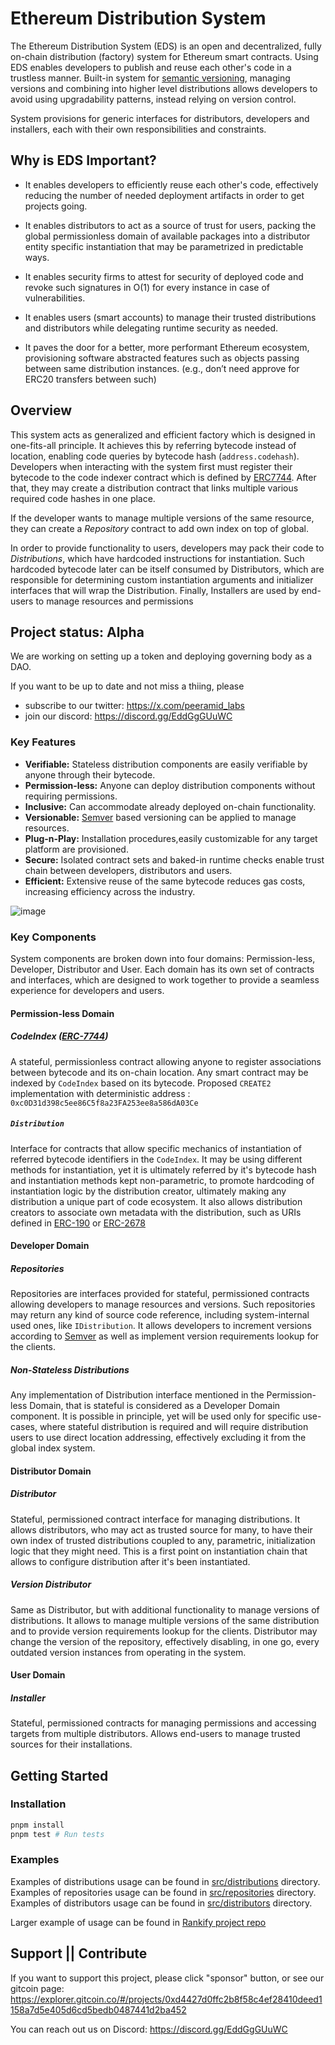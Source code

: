 # Ethereum Distribution System

The Ethereum Distribution System (EDS) is an open and decentralized, fully on-chain distribution (factory) system for Ethereum smart contracts. 
Using EDS enables developers to publish and reuse each other's code in a trustless manner. Built-in system for [semantic versioning](http://semver.org/), managing versions and combining into higher level distributions allows developers to avoid using upgradability patterns, instead relying on version control. 

System provisions for generic interfaces for distributors, developers and installers, each with their own responsibilities and constraints. 

## Why is EDS Important?

- It enables developers to efficiently reuse each other's code, effectively reducing the number of needed deployment artifacts in order to get projects going. 

- It enables distributors to act as a source of trust for users, packing the global permissionless domain of available packages into a distributor entity specific instantiation that may be parametrized in predictable ways.

- It enables security firms to attest for security of deployed code and revoke such signatures in O(1) for every instance in case of vulnerabilities. 

- It enables users (smart accounts) to manage their trusted distributions and distributors while delegating runtime security as needed. 

- It paves the door for a better, more performant Ethereum ecosystem, provisioning software abstracted features such as objects passing between same distribution instances. (e.g., don’t need approve for ERC20 transfers between such)

## Overview

This system acts as generalized and efficient factory which is designed in one-fits-all principle. It achieves this by referring bytecode instead of location, enabling code queries by bytecode hash (`address.codehash`). Developers when interacting with the system first must register their bytecode to the code indexer contract which is defined by [ERC7744](https://eips.ethereum.org/EIPS/eip-7744).
After that, they may create a distribution contract that links multiple various required code hashes in one place. 

If the developer wants to manage multiple versions of the same resource, they can create a _Repository_ contract to add own index on top of global. 

In order to provide functionality to users, developers may pack their code to _Distributions_, which have hardcoded instructions for instantiation. Such hardcoded bytecode later can be itself consumed by Distributors, which are responsible for determining custom instantiation arguments and initializer interfaces that will wrap the Distribution. Finally, Installers are used by end-users to manage resources and permissions

## Project status: Alpha

We are working on setting up a token and deploying governing body as a DAO. 

If you want to be up to date and not miss a thiing, please 
- subscribe to our twitter: https://x.com/peeramid_labs
- join our discord: https://discord.gg/EddGgGUuWC


### Key Features

- **Verifiable:** Stateless distribution components are easily verifiable by anyone through their bytecode.
- **Permission-less:** Anyone can deploy distribution components without requiring permissions.
- **Inclusive:** Can accommodate already deployed on-chain functionality.
- **Versionable:** [Semver](http://semver.org/) based versioning can be applied to manage resources.
- **Plug-n-Play:** Installation procedures,easily customizable for any target platform are provisioned.
- **Secure:** Isolated contract sets and baked-in runtime checks enable trust chain between developers, distributors and users.
- **Efficient:** Extensive reuse of the same bytecode reduces gas costs, increasing efficiency across the industry.

![image](https://github.com/user-attachments/assets/52fa7028-177c-4de2-9259-3f883491a3d3)

### Key Components

System components are broken down into four domains: Permission-less, Developer, Distributor and User. Each domain has its own set of contracts and interfaces, which are designed to work together to provide a seamless experience for developers and users.

#### Permission-less Domain

##### CodeIndex ([ERC-7744](https://eips.ethereum.org/EIPS/eip-7744))

A stateful, permissionless contract allowing anyone to register associations between bytecode and its on-chain location. Any smart contract may be indexed by `CodeIndex` based on its bytecode.
Proposed `CREATE2` implementation with deterministic address : `0xc0D31d398c5ee86C5f8a23FA253ee8a586dA03Ce`

##### `Distribution`

Interface for contracts that allow specific mechanics of instantiation of referred bytecode identifiers in the `CodeIndex`. It may be using different methods for instantiation, yet it is ultimately referred by it's bytecode hash and instantiation methods kept non-parametric, to promote hardcoding of instantiation logic by the distribution creator, ultimately making any distribution a unique part of code ecosystem.
It also allows distribution creators to associate own metadata with the distribution, such as URIs defined in [ERC-190](https://eips.ethereum.org/EIPS/eip-190) or [ERC-2678](https://eips.ethereum.org/EIPS/eip-2678)

#### Developer Domain

##### Repositories

Repositories are interfaces provided for stateful, permissioned contracts allowing developers to manage resources and versions. Such repositories may return any kind of source code reference, including system-internal used ones, like `IDistribution`. It allows developers to increment versions according to [Semver](http://semver.org/) as well as implement version requirements lookup for the clients.

##### Non-Stateless Distributions

Any implementation of Distribution interface mentioned in the Permission-less Domain, that is stateful is considered as a Developer Domain component. It is possible in principle, yet will be used only for specific use-cases, where stateful distribution is required and will require distribution users to use direct location addressing, effectively excluding it from the global index system.

#### Distributor Domain

##### Distributor

Stateful, permissioned contract interface for managing distributions. It allows distributors, who may act as trusted source for many, to have their own index of trusted distributions coupled to any, parametric, initialization logic that they might need. This is a first point on instantiation chain that allows to configure distribution after it's been instantiated.

##### Version Distributor

Same as Distributor, but with additional functionality to manage versions of distributions. It allows to manage multiple versions of the same distribution and to provide version requirements lookup for the clients. Distributor may change the version of the repository, effectively disabling, in one go, every outdated version instances from operating in the system.

#### User Domain

##### Installer

Stateful, permissioned contracts for managing permissions and accessing targets from multiple distributors. Allows end-users to manage trusted sources for their installations.

## Getting Started

### Installation

```bash
pnpm install
pnpm test # Run tests
```

### Examples

Examples of distributions usage can be found in [src/distributions](src/distributions) directory.
Examples of repositories usage can be found in [src/repositories](src/repositories) directory.
Examples of distributors usage can be found in [src/distributors](src/distributors) directory.

Larger example of usage can be found in [Rankify project repo](https://github.com/peeramid-labs/contracts)


## Support || Contribute

If you want to support this project, please click "sponsor" button, or see our gitcoin page: 
https://explorer.gitcoin.co/#/projects/0xd4427d0ffc2b8f58c4ef28410deed1158a7d5e405d6cd5bedb0487441d2ba452



You can reach out us on Discord: https://discord.gg/EddGgGUuWC 







